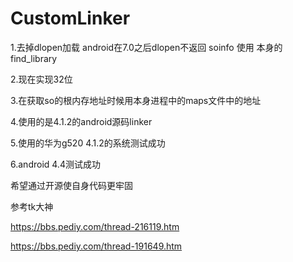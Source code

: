 # CustomLinker
1.去掉dlopen加载 android在7.0之后dlopen不返回 soinfo 使用 本身的find_library

2.现在实现32位

3.在获取so的根内存地址时候用本身进程中的maps文件中的地址

4.使用的是4.1.2的android源码linker

5.使用的华为g520 4.1.2的系统测试成功

6.android 4.4测试成功


希望通过开源使自身代码更牢固

参考tk大神

https://bbs.pediy.com/thread-216119.htm

https://bbs.pediy.com/thread-191649.htm

